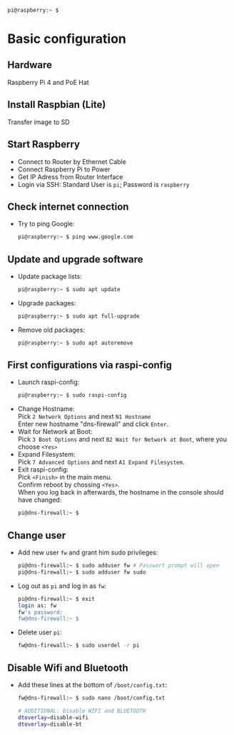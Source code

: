   ```bash
  pi@raspberry:~ $ 
  ```
# Basic configuration
## Hardware
Raspberry Pi 4 and PoE Hat
## Install Raspbian (Lite)
Transfer image to SD
## Start Raspberry
- Connect to Router by Ethernet Cable
- Connect Raspberry Pi to Power
- Get IP Adress from Router Interface
- Login via SSH: Standard User is `pi`; Password is `raspberry`
## Check internet connection
- Try to ping Google:
  ```bash
  pi@raspberry:~ $ ping www.google.com
  ```
## Update and upgrade software
- Update package lists:
  ```bash
  pi@raspberry:~ $ sudo apt update
  ```
- Upgrade packages:
  ```bash
  pi@raspberry:~ $ sudo apt full-upgrade
  ```
- Remove old packages: 
  ```bash
  pi@raspberry:~ $ sudo apt autoremove
  ```
## First configurations via raspi-config
- Launch raspi-config:
  ```bash
  pi@raspberry:~ $ sudo raspi-config
  ```
- Change Hostname:  
  Pick `2 Network Options` and next `N1 Hostname`  
  Enter new hostname "dns-firewall" and click `Enter`.
- Wait for Network at Boot:  
  Pick `3 Boot Options` and next `B2 Wait for Network at Boot`, where you choose `<Yes>`
- Expand Filesystem:  
  Pick `7 Advanced Options` and next `A1 Expand Filesystem`.
- Exit raspi-config:  
  Pick `<Finish>` in the main menu.  
  Confirm reboot by chossing `<Yes>`.  
  When you log back in afterwards, the hostname in the console should have changed: 
  ```bash
  pi@dns-firewall:~ $ 
  ```
## Change user
- Add new user `fw` and grant him sudo privileges:
  ```bash
  pi@dns-firewall:~ $ sudo adduser fw # Passwort prompt will open
  pi@dns-firewall:~ $ sudo adduser fw sudo
  ```
- Log out as `pi` and log in as `fw`:
  ```bash
  pi@dns-firewall:~ $ exit
  login as: fw
  fw's password:
  fw@dns-firewall:~ $ 
  ```
- Delete user `pi`:
  ```bash
  fw@dns-firewall:~ $ sudo userdel -r pi
  ```
## Disable Wifi and Bluetooth
- Add these lines at the bottom of `/boot/config.txt`:
  ```bash
  fw@dns-firewall:~ $ sudo nano /boot/config.txt
  ```
  ```bash
  # ADDITIONAL: Disable WIFI and BLUETOOTH
  dtoverlay=disable-wifi
  dtoverlay=disable-bt
  ```
